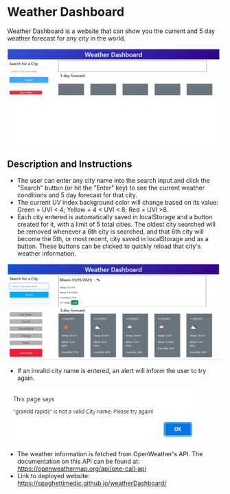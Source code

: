 # Weather Dashboard
Weather Dashboard is a website that can show you the current and 5 day weather forecast for any city in the world.

![plot](./assets/images/weatherDashboardMain.png)

## Description and Instructions
* The user can enter any city name into the search input and click the "Search" button (or hit the "Enter" key) to see the current weather conditions and 5 day forecast for that city.
* The current UV index background color will change based on its value: Green = UVI < 4; Yellow = 4 < UVI < 8; Red = UVI >8.
* Each city entered is automatically saved in localStorage and a button created for it, with a limit of 5 total cities. The oldest city searched will be removed whenever a 6th city is searched, and that 6th city will become the 5th, or most recent, city saved in localStorage and as a button. These buttons can be clicked to quickly reload that city's weather information.

![plot](./assets/images/weatherDashboardForecast.png)

* If an invalid city name is entered, an alert will inform the user to try again.

![plot](./assets/images/weatherDashboardError.png)

* The weather information is fetched from OpenWeather's API. The documentation on this API can be found at: https://openweathermap.org/api/one-call-api
* Link to deployed website: https://spaghettimedic.github.io/weatherDashboard/